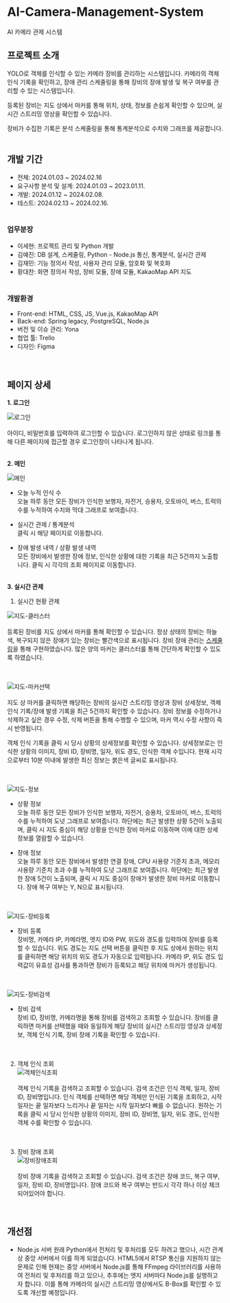# AI-Camera-Management-System
AI 카메라 관제 시스템

## 프로젝트 소개
YOLO로 객체를 인식할 수 있는 카메라 장비를 관리하는 시스템입니다. 카메라의 객체 인식 기록을 확인하고, 장애 관리 스케줄링을 통해 장비의 장애 발생 및 복구 여부를 관리할 수 있는 시스템입니다. 

등록된 장비는 지도 상에서 마커를 통해 위치, 상태, 정보를 손쉽게 확인할 수 있으며, 실시간 스트리밍 영상을 확인할 수 있습니다.

장비가 수집한 기록은 분석 스케줄링을 통해 통계분석으로 수치와 그래프를 제공합니다. <br> <br>

## 개발 기간
- 전체: 2024.01.03 ~ 2024.02.16
- 요구사항 분석 및 설계: 2024.01.03 ~ 2023.01.11.
- 개발: 2024.01.12 ~ 2024.02.08.
- 테스트: 2024.02.13 ~ 2024.02.16. <br> <br>

### 업무분장
- 이세현: 프로젝트 관리 및 Python 개발
- 김예진: DB 설계, 스케줄링, Python - Node.js 통신, 통계분석, 실시간 관제
- 김재민: 기능 정의서 작성, 사용자 관리 모듈, 암호화 및 복호화
- 황대찬: 화면 정의서 작성, 장비 모듈, 장애 모듈, KakaoMap API 지도 <br> <br>

### 개발환경
- Front-end: HTML, CSS, JS, Vue.js, KakaoMap API
- Back-end: Spring legacy, PostgreSQL, Node.js
- 버전 및 이슈 관리: Yona
- 협업 툴: Trello
- 디자인: Figma <br> <br> <br>

## 페이지 상세
**1. 로그인**  

![로그인](https://github.com/yejeeni/AI-Camera-Management-System/assets/110469361/b7261c19-4720-4f2a-b3c2-d0ca412b1af0) <br> <br>
아이디, 비밀번호를 입력하여 로그인할 수 있습니다. 로그인하지 않은 상태로 링크를 통해 다른 페이지에 접근할 경우 로그인창이 나타나게 됩니다. <br> <br>

**2. 메인**

![메인](https://github.com/yejeeni/AI-Camera-Management-System/assets/110469361/6155222d-f549-496f-935c-e1dc89f439b0) <br>
- 오늘 누적 인식 수<br>
  오늘 하루 동안 모든 장비가 인식한 보행자, 자전거, 승용차, 오토바이, 버스, 트럭의 수를 누적하여 수치와 막대 그래프로 보여줍니다.
  
- 실시간 관제 / 통계분석<br>
  클릭 시 해당 페이지로 이동합니다.
  
- 장애 발생 내역 / 상황 발생 내역<br>
  모든 장비에서 발생한 장애 정보, 인식한 상황에 대한 기록을 최근 5건까지 노출합니다. 클릭 시 각각의 조회 페이지로 이동합니다.<br> <br>

**3. 실시간 관제**
1. 실시간 현황 관제

![지도-클러스터](https://github.com/yejeeni/AI-Camera-Management-System/assets/110469361/3f9cce81-f912-4dc7-a894-99429bc30746) <br> <br>
   등록된 장비를 지도 상에서 마커를 통해 확인할 수 있습니다. 정상 상태의 장비는 하늘색, 복구되지 않은 장애가 있는 장비는 빨간색으로 표시됩니다. 장비 장애 관리는 [스케줄링](https://github.com/yejeeni/AI-Camera-Management-System/wiki/Scheduling)을 통해 구현하였습니다.
   많은 양의 마커는 클러스터를 통해 간단하게 확인할 수 있도록 하였습니다. <br> <br> <br>

![지도-마커선택](https://github.com/yejeeni/AI-Camera-Management-System/assets/110469361/8a30c0eb-cf4b-498b-a950-97598d2fb0e0) <br> <br>
   지도 상 마커를 클릭하면 해당하는 장비의 실시간 스트리밍 영상과 장비 상세정보, 객체 인식 기록/장애 발생 기록을 최근 5건까지 확인할 수 있습니다.
   장비 정보를 수정하거나 삭제하고 싶은 경우 수정, 삭제 버튼을 통해 수행할 수 있으며, 마커 역시 수정 사항이 즉시 반영됩니다.

   객체 인식 기록을 클릭 시 당시 상황의 상세정보를 확인할 수 있습니다. 상세정보로는 인식한 상황의 이미지, 장비 ID, 장비명, 일자, 위도 경도, 인식한 객체 수입니다.
   현재 시각으로부터 10분 이내에 발생한 최신 정보는 붉은색 글씨로 표시됩니다.   <br> <br> <br>

![지도-정보](https://github.com/yejeeni/AI-Camera-Management-System/assets/110469361/2c28845c-9237-4c1c-a2d0-6d41d3b1f60a) <br>
   - 상황 정보
   <br>오늘 하루 동안 모든 장비가 인식한 보행자, 자전거, 승용차, 오토바이, 버스, 트럭의 수를 누적하여 도넛 그래프로 보여줍니다. 하단에는 최근 발생한 상황 5건이 노출되며, 클릭 시 지도 중심이 해당 상황을 인식한 장비 마커로 이동하며 이에 대한 상세정보를 열람할 수 있습니다. 

   - 장애 정보
     <br>오늘 하루 동안 모든 장비에서 발생한 연결 장애, CPU 사용량 기준치 초과, 메모리 사용량 기준치 초과 수를 누적하여 도넛 그래프로 보여줍니다. 하단에는 최근 발생한 장애 5건이 노출되며, 클릭 시 지도 중심이 장애가 발생한 장비 마커로 이동합니다. 장애 복구 여부는 Y, N으로 표시됩니다.
 <br> <br> <br>

![지도-장비등록](https://github.com/yejeeni/AI-Camera-Management-System/assets/110469361/f0661405-16c5-4bd5-ae7b-5042d8f37a2f) <br>
   - 장비 등록<br>
   장비명, 카메라 IP, 카메라명, 엣지 ID와 PW, 위도와 경도를 입력하여 장비를 등록할 수 있습니다.
   위도 경도는 지도 선택 버튼을 클릭한 후 지도 상에서 원하는 위치를 클릭하면 해당 위치의 위도 경도가 자동으로 입력됩니다.
   카메라 IP, 위도 경도 입력값이 유효성 검사를 통과하면 장비가 등록되고 해당 위치에 마커가 생성됩니다. <br> <br> <br>

![지도-장비검색](https://github.com/yejeeni/AI-Camera-Management-System/assets/110469361/e3a7a5c5-eaa3-4b97-b56a-0369786f50e5) <br>
   - 장비 검색<br>
   장비 ID, 장비명, 카메라명을 통해 장비를 검색하고 조회할 수 있습니다.
   장비를 클릭하면 마커를 선택했을 때와 동일하게 해당 장비의 실시간 스트리밍 영상과 상세정보, 객체 인식 기록, 장비 장애 기록을 확인할 수 있습니다. <br> <br> <br>

2. 객체 인식 조회 <br> 
![객체인식조회](https://github.com/yejeeni/AI-Camera-Management-System/assets/110469361/8cce2e3f-8b20-4315-9b91-4cc70e5f40e7) <br> <br>
객체 인식 기록을 검색하고 조회할 수 있습니다.
검색 조건은 인식 객체, 일자, 장비 ID, 장비명입니다. 인식 객체를 선택하면 해당 객체만 인식된 기록을 조회하고, 시작 일자는 끝 일자보다 느리거나 끝 일자는 시작 일자보다 빠를 수 없습니다.
원하는 기록을 클릭 시 당시 인식한 상황의 이미지, 장비 ID, 장비명, 일자, 위도 경도, 인식한 객체 수를 확인할 수 있습니다. <br> <br> <br>

3. 장비 장애 조회 <br>
![장비장애조회](https://github.com/yejeeni/AI-Camera-Management-System/assets/110469361/9450cb51-20b9-4894-9428-daff3a6611fa) <br> <br>
장비 장애 기록을 검색하고 조회할 수 있습니다.
검색 조건은 장애 코드, 복구 여부, 일자, 장비 ID, 장비명입니다. 장애 코드와 복구 여부는 반드시 각각 하나 이상 체크되어있어야 합니다.  <br> <br> <br>

## 개선점
- Node.js 서버
  원래 Python에서 전처리 및 후처리를 모두 하려고 했으나, 시간 관계상 중앙 서버에서 이를 하게 되었습니다. HTML5에서 RTSP 통신을 지원하지 않는 문제로 인해 현재는 중앙 서버에서 Node.js를 통해 FFmpeg 라이브러리를 사용하여 전처리 및 후처리를 하고 있으나,
  추후에는 엣지 서버마다 Node.js를 실행하고자 합니다. 이를 통해 카메라의 실시간 스트리밍 영상에서도 B-Box를 확인할 수 있도록 개선할 예정입니다.
